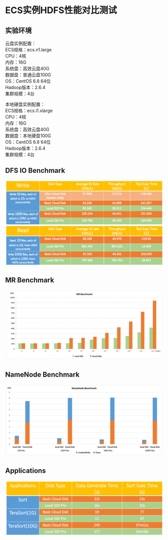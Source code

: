 # ECS实例HDFS性能对比测试
## 实验环境
云盘实例配置：     
ECS规格：ecs.n1.large    
CPU：4核     
内存：16G     
系统盘：高效云盘40G     
数据盘：普通云盘100G     
OS：CentOS 6.8 64位     
Hadoop版本：2.6.4    
集群规模：4台     

本地硬盘实例配置：    
ECS规格：ecs.i1.xlarge      
CPU：4核      
内存：16G    
系统盘：高效云盘40G     
数据盘：本地硬盘100G     
OS：CentOS 6.8 64位     
Hadoop版本：2.6.4    
集群规模：4台
## DFS IO Benchmark
![benchmark1](https://github.com/liumihust/gitTset/blob/master/benchmark1.PNG)
## MR Benchmark
![benchmark](https://github.com/liumihust/gitTset/blob/master/benchmark2.PNG)
## NameNode Benchmark
![benchmark](https://github.com/liumihust/gitTset/blob/master/benchmark3.PNG)
## Applications
![benchmark](https://github.com/liumihust/gitTset/blob/master/benchmark4.PNG)
